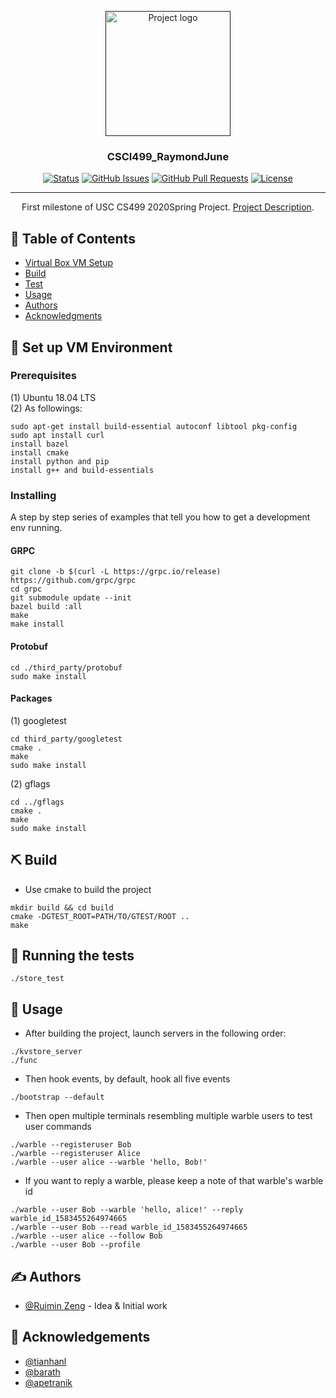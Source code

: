 <p align="center">
  <a href="" rel="noopener">
 <img width=200px height=200px src="https://i.imgur.com/6wj0hh6.jpg" alt="Project logo"></a>
</p>

<h3 align="center">CSCI499_RaymondJune</h3>

<div align="center">

[![Status](https://img.shields.io/badge/status-active-success.svg)]()
[![GitHub Issues](https://img.shields.io/github/issues/RaymondJune/Emotion_Pretend_Game.svg)](https://github.com/RaymondJune/csci499_RaymondJune/issues)
[![GitHub Pull Requests](https://img.shields.io/github/issues-pr/RaymondJune/Emotion_Pretend_Game.svg)](https://github.com/RaymondJune/csci499_RaymondJune/pulls)
[![License](https://img.shields.io/badge/license-MIT-blue.svg)](/LICENSE)

</div>

---

<p align="center">  First milestone of USC CS499 2020Spring Project. <a href = "https://docs.google.com/document/d/1TCxCbmyiO5mpiuvH8q9FZMXzt7nT2Drwecho8i3bW6g/edit#">Project Description</a>.
    <br> 
</p>

## 📝 Table of Contents

- [Virtual Box VM Setup](#Setup)
- [Build](#built_using)
- [Test](#tests)
- [Usage](#usage)
- [Authors](#authors)
- [Acknowledgments](#acknowledgement)

## 🏁 Set up VM Environment <a name = "Setup"></a>

### Prerequisites

(1) Ubuntu 18.04 LTS <br />
(2) As followings: 
```
sudo apt-get install build-essential autoconf libtool pkg-config 
sudo apt install curl 
install bazel
install cmake
install python and pip
install g++ and build-essentials
```

### Installing

A step by step series of examples that tell you how to get a development env running.

#### GRPC
```
git clone -b $(curl -L https://grpc.io/release) https://github.com/grpc/grpc 
cd grpc 
git submodule update --init 
bazel build :all 
make 
make install 
```
#### Protobuf 
```
cd ./third_party/protobuf 
sudo make install
```
#### Packages
(1) googletest
```
cd third_party/googletest 
cmake . 
make 
sudo make install 
```
(2) gflags
```
cd ../gflags 
cmake . 
make 
sudo make install 
```

## ⛏️ Build <a name = "built_using"></a>
- Use cmake to build the project
```
mkdir build && cd build 
cmake -DGTEST_ROOT=PATH/TO/GTEST/ROOT .. 
make 
```

## 🔧 Running the tests <a name = "tests"></a>

```
./store_test 
```

## 🎈 Usage <a name="usage"></a>

- After building the project, launch servers in the following order:
```
./kvstore_server
./func
```
- Then hook events, by default, hook all five events
```
./bootstrap --default
```
- Then open multiple terminals resembling multiple warble users to test user commands
```
./warble --registeruser Bob
./warble --registeruser Alice
./warble --user alice --warble 'hello, Bob!'
```
- If you want to reply a warble, please keep a note of that warble's warble id
```
./warble --user Bob --warble 'hello, alice!' --reply warble_id_1583455264974665
./warble --user Bob --read warble_id_1583455264974665
./warble --user alice --follow Bob
./warble --user Bob --profile
```

## ✍️ Authors <a name = "authors"></a>

- [@Ruimin Zeng](https://github.com/RaymondJune) - Idea & Initial work


## 🎉 Acknowledgements <a name = "acknowledgement"></a>

- [@tianhanl](https://github.com/tianhanl)
- [@barath](https://github.com/barath)
- [@apetranik](https://github.com/apetranik)